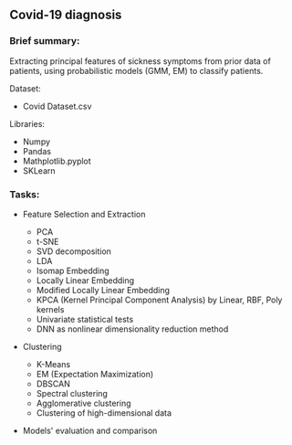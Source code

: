 ## Covid-19 diagnosis

### Brief summary: 

Extracting principal features of sickness symptoms from prior data of patients, using probabilistic models (GMM, EM) to classify patients.

Dataset:
- Covid Dataset.csv

Libraries:
- Numpy
- Pandas
- Mathplotlib.pyplot
- SKLearn

### Tasks:
- Feature Selection and Extraction
    - PCA
    - t-SNE
    - SVD decomposition
    - LDA
    - Isomap Embedding
    - Locally Linear Embedding
    - Modified Locally Linear Embedding
    - KPCA (Kernel Principal Component Analysis) by Linear, RBF, Poly kernels
    - Univariate statistical tests
    - DNN as nonlinear dimensionality reduction method
- Clustering
    - K-Means
    - EM (Expectation Maximization)
    - DBSCAN
    - Spectral clustering
    - Agglomerative clustering
    - Clustering of high-dimensional data
 
- Models' evaluation and comparison
